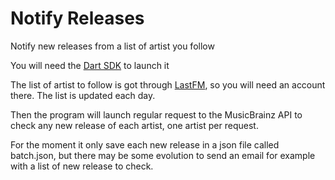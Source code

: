 # Notify Releases

Notify new releases from a list of artist you follow

You will need the [Dart SDK](https://www.dartlang.org/tools/sdk) to launch it

The list of artist to follow is got through [LastFM](https://www.last.fm), so you will need an account there.
The list is updated each day.

Then the program will launch regular request to the MusicBrainz API to check any new release of each artist, one artist per request.

For the moment it only save each new release in a json file called batch.json, but there may be some evolution to send an email 
for example with a list of new release to check.

